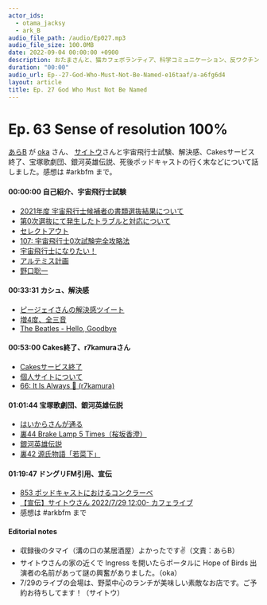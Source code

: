 ```yaml
---
actor_ids:
  - otama_jacksy
  - ark_B
audio_file_path: /audio/Ep027.mp3
audio_file_size: 100.0MB
date: 2022-09-04 00:00:00 +0900
description: おたまさんと、猫カフェボランティア、科学コミュニケーション、反ワクチン監視、ドラえもん、絶滅動物は蘇らせるべきか、ミッドサマー、保護猫のススメなどについて話しました。
duration: "00:00"
audio_url: Ep--27-God-Who-Must-Not-Be-Named-e16taaf/a-a6fg6d4
layout: article
title: Ep. 27 God Who Must Not Be Named
---
```


# Ep. 63 Sense of resolution 100%

[あらB](https://twitter.com/ark_B) が [oka](https://twitter.com/nowohyeah) さん、 [サイトウ](https://twitter.com/sai_enlightened)さんと宇宙飛行士試験、解決感、Cakesサービス終了、宝塚歌劇団、銀河英雄伝説、死後ポッドキャストの行く末などについて話しました。感想は #arkbfm まで。

#### 00:00:00 自己紹介、宇宙飛行士試験

* [2021年度 宇宙飛行士候補者の書類選抜結果について](https://astro-mission.jaxa.jp/astro_selection/news/detail/002299.html)
* [第0次選抜にて発生したトラブルと対応について](https://astro-mission.jaxa.jp/astro_selection/news/detail/002299.html)
* [セレクトアウト](https://koyamachuya.com/column/adopt_criteria_of_astronaut/12084/)
* [107: 宇宙飛行士0次試験完全攻略法](https://anchor.fm/pod-de-engineer/episodes/107-0-e1iqar5/a-a7vbv9r)
* [宇宙飛行士になりたい！](https://www.asahi.com/special/podcasts/item/?itemid=395a6aa8-f4b6-4564-8c86-ae5000682fe6)
* [アルテミス計画](https://sorabatake.jp/14652/)
* [野口聡一](https://twitter.com/astro_soichi)

#### 00:33:31 カシュ、解決感

* [ピージェイさんの解決感ツイート](https://twitter.com/xiPJ/status/1530885604807876608)
* [増4度、全三音](https://ja.wikipedia.org/wiki/%E4%B8%89%E5%85%A8%E9%9F%B3)
* [The Beatles - Hello, Goodbye](https://www.youtube.com/watch?v=rblYSKz_VnI)

#### 00:53:00 Cakes終了、r7kamuraさん

* [Cakesサービス終了](https://twitter.com/mehori/status/1529446186247245824?s=20&t=EpNmhPCxmXBWNrlr4qaJfA)
* [個人サイトについて](https://r7kamura.com/articles/2020-09-21-personal-website)
* [66: It Is Always :sushi: (r7kamura)](https://rebuild.fm/66/)

#### 01:01:44 宝塚歌劇団、銀河英雄伝説

* [はいからさんが通る](https://kageki.hankyu.co.jp/revue/2020/haikarasangatooru/index.html)
* [裏44 Brake Lamp 5 Times（桜坂香澄）](https://soundcloud.com/sai-486043256/44-brake-lamp-5-times)
* [銀河英雄伝説](https://amzn.to/3aTGNyg)
* [裏42 源氏物語「若菜下」](https://soundcloud.com/sai-486043256/42a)

#### 01:19:47 ドングリFM引用、宣伝

* [853 ポッドキャストにおけるコンクラーベ](https://soundcloud.com/dongurifm/853a)
* [【宣伝】サイトウさん 2022/7/29 12:00- カフェライブ](https://twitter.com/sai_enlightened/status/1534519099132645377?s=20&t=9Qr145xw5YOavK4ZFdIxqw)
* 感想は #arkbfm まで

#### Editorial notes

* 収録後のタマイ（溝の口の某居酒屋）よかったです✌（文責：あらB）
* サイトウさんの家の近くで Ingress を開いたらポータルに Hope of Birds 出演者の名前があって謎の興奮がありました。（oka）
* 7/29のライブの会場は、野菜中心のランチが美味しい素敵なお店です。ご予約お待ちしてます！（サイトウ）